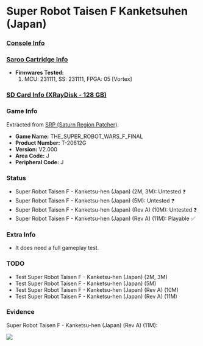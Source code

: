 # Super Robot Taisen F Kanketsuhen (Japan)

### [Console Info](../../../../../Info/Consoles/VA13/README.md)

### [Saroo Cartridge Info](../../../../../Info/Cartridges/RetroGameParadiseStore/1.32F/README.md)

- <b>Firmwares Tested:</b>
  1. MCU: 231111, SS: 231111, FPGA: 05 [Vortex]

### [SD Card Info (XRayDisk - 128 GB)](../../../../../Info/SdCards/XRayDisk/128GB/fat32/README.md)

### Game Info

Extracted from [SRP (Saturn Region Patcher)](https://segaxtreme.net/resources/saturn-region-patcher.81/download).

- <b>Game Name:</b> THE_SUPER_ROBOT_WARS_F_FINAL
- <b>Product Number:</b> T-20612G
- <b>Version:</b> V2.000
- <b>Area Code:</b> J
- <b>Peripheral Code:</b> J

### Status

- Super Robot Taisen F - Kanketsu-hen (Japan) (2M, 3M): Untested :question:
- Super Robot Taisen F - Kanketsu-hen (Japan) (5M): Untested :question:
- Super Robot Taisen F - Kanketsu-hen (Japan) (Rev A) (10M): Untested :question:
- Super Robot Taisen F - Kanketsu-hen (Japan) (Rev A) (11M): Playable :white_check_mark:

### Extra Info

- It does need a full gameplay test.

### TODO

- Test Super Robot Taisen F - Kanketsu-hen (Japan) (2M, 3M)
- Test Super Robot Taisen F - Kanketsu-hen (Japan) (5M)
- Test Super Robot Taisen F - Kanketsu-hen (Japan) (Rev A) (10M)
- Test Super Robot Taisen F - Kanketsu-hen (Japan) (Rev A) (11M)

### Evidence

Super Robot Taisen F - Kanketsu-hen (Japan) (Rev A) (11M):

[![](https://img.youtube.com/vi/hk0yGuqSPlI/0.jpg)](https://www.youtube.com/watch?v=hk0yGuqSPlI)

